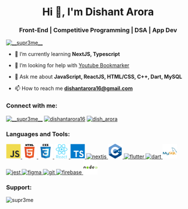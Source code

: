 <h1 align="center">Hi 👋, I'm Dishant Arora</h1>
<h3 align="center">Front-End | Competitive Programming | DSA | App Dev</h3>

<!-- <p align="left"> <img src="https://komarev.com/ghpvc/?username=supr3me-code&label=Profile%20views&color=0e75b6&style=flat" alt="supr3me-code" /> </p> -->

<!-- <p align="left"> <a href="https://github.com/ryo-ma/github-profile-trophy"><img src="https://github-profile-trophy.vercel.app/?username=supr3me-code" alt="supr3me-code" /></a> </p> -->

<p align="left"> <a href="https://twitter.com/__supr3me__" target="blank"><img src="https://img.shields.io/twitter/follow/__supr3me__?logo=twitter&style=for-the-badge" alt="__supr3me__" /></a> </p>

- 🌱 I’m currently learning **NextJS, Typescript**

- 🤝 I’m looking for help with [Youtube Bookmarker](https://github.com/Supr3me-code/youtube-bookmarker)

- 💬 Ask me about **JavaScript, ReactJS, HTML/CSS, C++, Dart, MySQL**

- 📫 How to reach me **dishantarora16@gmail.com**

<h3 align="left">Connect with me:</h3>
<p align="left">
<!-- <a href="https://dev.to/supr3mecode" target="blank"><img align="center" src="https://raw.githubusercontent.com/rahuldkjain/github-profile-readme-generator/master/src/images/icons/Social/devto.svg" alt="supr3mecode" height="30" width="40" /></a> -->
<a href="https://twitter.com/__supr3me__" target="blank"><img align="center" src="https://raw.githubusercontent.com/rahuldkjain/github-profile-readme-generator/master/src/images/icons/Social/twitter.svg" alt="__supr3me__" height="30" width="40" /></a>
<a href="https://linkedin.com/in/dishantarora16" target="blank"><img align="center" src="https://raw.githubusercontent.com/rahuldkjain/github-profile-readme-generator/master/src/images/icons/Social/linked-in-alt.svg" alt="dishantarora16" height="30" width="40" /></a>
<!-- <a href="https://stackoverflow.com/users/dishant-arora" target="blank"><img align="center" src="https://raw.githubusercontent.com/rahuldkjain/github-profile-readme-generator/master/src/images/icons/Social/stack-overflow.svg" alt="dishant-arora" height="30" width="40" /></a> -->
<a href="https://instagram.com/dish_arora" target="blank"><img align="center" src="https://raw.githubusercontent.com/rahuldkjain/github-profile-readme-generator/master/src/images/icons/Social/instagram.svg" alt="dish_arora" height="30" width="40" /></a>
<!-- <a href="https://www.codechef.com/users/iisupr3meii" target="blank"><img align="center" src="https://cdn.jsdelivr.net/npm/simple-icons@3.1.0/icons/codechef.svg" alt="iisupr3meii" height="30" width="40" /></a>
<a href="https://codeforces.com/profile/supr3me" target="blank"><img align="center" src="https://raw.githubusercontent.com/rahuldkjain/github-profile-readme-generator/master/src/images/icons/Social/codeforces.svg" alt="supr3me" height="30" width="40" /></a>
<a href="https://www.leetcode.com/supr3me" target="blank"><img align="center" src="https://raw.githubusercontent.com/rahuldkjain/github-profile-readme-generator/master/src/images/icons/Social/leet-code.svg" alt="supr3me" height="30" width="40" /></a>
<a href="https://auth.geeksforgeeks.org/user/dishantarora/profile" target="blank"><img align="center" src="https://raw.githubusercontent.com/rahuldkjain/github-profile-readme-generator/master/src/images/icons/Social/geeks-for-geeks.svg" alt="dishantarora/profile" height="30" width="40" /></a> -->
</p>

<h3 align="left">Languages and Tools:</h3>
<p align="left"> 
  
  <a href="https://developer.mozilla.org/en-US/docs/Web/JavaScript" target="_blank" rel="noreferrer"> <img src="https://raw.githubusercontent.com/devicons/devicon/master/icons/javascript/javascript-original.svg" alt="javascript" width="40" height="40"/> </a> 
<a href="https://www.w3.org/html/" target="_blank" rel="noreferrer"> <img src="https://raw.githubusercontent.com/devicons/devicon/master/icons/html5/html5-original-wordmark.svg" alt="html5" width="40" height="40"/> </a> 
<a href="https://www.w3schools.com/css/" target="_blank" rel="noreferrer"> <img src="https://raw.githubusercontent.com/devicons/devicon/master/icons/css3/css3-original-wordmark.svg" alt="css3" width="40" height="40"/> </a> 
<a href="https://reactjs.org/" target="_blank" rel="noreferrer"> <img src="https://raw.githubusercontent.com/devicons/devicon/master/icons/react/react-original-wordmark.svg" alt="react" width="40" height="40"/> </a> 
<a href="https://www.typescriptlang.org/" target="_blank" rel="noreferrer"> <img src="https://raw.githubusercontent.com/devicons/devicon/master/icons/typescript/typescript-original.svg" alt="typescript" width="40" height="40"/> </a> 
<a href="https://nextjs.org/" target="_blank" rel="noreferrer"> <img src="https://cdn.worldvectorlogo.com/logos/nextjs-2.svg" alt="nextjs" width="40" height="40"/> </a> 
<a href="https://www.w3schools.com/cpp/" target="_blank" rel="noreferrer"> <img src="https://raw.githubusercontent.com/devicons/devicon/master/icons/cplusplus/cplusplus-original.svg" alt="cplusplus" width="40" height="40"/> </a> 
<a href="https://flutter.dev" target="_blank" rel="noreferrer"> <img src="https://www.vectorlogo.zone/logos/flutterio/flutterio-icon.svg" alt="flutter" width="40" height="40"/> </a> 
<a href="https://dart.dev" target="_blank" rel="noreferrer"> <img src="https://www.vectorlogo.zone/logos/dartlang/dartlang-icon.svg" alt="dart" width="40" height="40"/> </a> 
<a href="https://www.mysql.com/" target="_blank" rel="noreferrer"> <img src="https://raw.githubusercontent.com/devicons/devicon/master/icons/mysql/mysql-original-wordmark.svg" alt="mysql" width="40" height="40"/> </a> 
<a href="https://jestjs.io" target="_blank" rel="noreferrer"> <img src="https://www.vectorlogo.zone/logos/jestjsio/jestjsio-icon.svg" alt="jest" width="40" height="40"/> </a> 
<a href="https://www.figma.com/" target="_blank" rel="noreferrer"> <img src="https://www.vectorlogo.zone/logos/figma/figma-icon.svg" alt="figma" width="40" height="40"/> </a>
<a href="https://git-scm.com/" target="_blank" rel="noreferrer"> <img src="https://www.vectorlogo.zone/logos/git-scm/git-scm-icon.svg" alt="git" width="40" height="40"/> </a> 
<a href="https://firebase.google.com/" target="_blank" rel="noreferrer"> <img src="https://www.vectorlogo.zone/logos/firebase/firebase-icon.svg" alt="firebase" width="40" height="40"/> </a> 
<a href="https://nodejs.org" target="_blank" rel="noreferrer"> <img src="https://raw.githubusercontent.com/devicons/devicon/master/icons/nodejs/nodejs-original-wordmark.svg" alt="nodejs" width="40" height="40"/> </a> 
  </p>
  

<h3 align="left">Support:</h3>
<p><a href="https://www.buymeacoffee.com/supr3me"> <img align="left" src="https://cdn.buymeacoffee.com/buttons/v2/default-yellow.png" height="50" width="210" alt="supr3me" /></a></p><br><br><br>

<!--<p><img align="left" src="https://github-readme-stats.vercel.app/api/top-langs?username=supr3me-code&show_icons=true&locale=en&layout=compact" alt="supr3me-code" /></p><br><br><br><br><br><br><br>

<p>&nbsp;<img align="center" src="https://github-readme-stats.vercel.app/api?username=supr3me-code&show_icons=true&locale=en" alt="supr3me-code" /></p>-->

<!--<p><img align="center" src="https://github-readme-streak-stats.herokuapp.com/?user=supr3me-code&" alt="supr3me-code" /></p>-->
